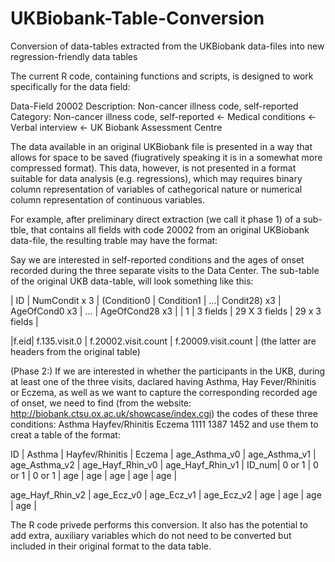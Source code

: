 # UKBiobank-Table-Conversion
Conversion of data-tables extracted from the UKBiobank data-files into new regression-friendly data tables  

The current R code, containing functions and scripts, is designed to work specifically for the data field: 

Data-Field 20002 
Description:	Non-cancer illness code, self-reported
Category:	Non-cancer illness code, self-reported <- Medical conditions <- Verbal interview <- UK Biobank Assessment Centre


The data available in an original UKBiobank file is presented in a way that allows for space to be saved (fiugratively speaking it is in a somewhat more compressed format). This data, however, is not presented in a format suitable for data analysis (e.g. regressions), which may requires binary column representation of variables of cathegorical nature or numerical column representation of continuous variables.

For example, after preliminary direct extraction (we call it phase 1) of a sub-tble, that contains all fields with code 20002 from an original UKBiobank data-file, the resulting trable may have the format:

Say we are interested in self-reported conditions and the ages of onset recorded during the three separate visits to the Data Center. The sub-table of the original UKB data-table, will look something like this:

| ID  | NumCondit x 3 | (Condition0 | Condition1 | ...| Condit28) x3	|  AgeOfCond0 x3 |	... | AgeOfCond28 x3 |
| 1   | 3 fields      |     29 X 3 fields                             |  29 x 3 fields                         |

|f.eid| f.135.visit.0 |    f.20002.visit.count                        |  f.20009.visit.count                   | 
(the latter are headers from the original table)


(Phase 2:) If we are interested in whether the participants in the UKB, during at least one of the three visits, daclared having Asthma, Hay Fever/Rhinitis or Eczema, as well as we want to capture the corresponding recorded age of onset, we need to find (from the website: http://biobank.ctsu.ox.ac.uk/showcase/index.cgi) the codes of these three conditions:
Asthma  Hayfev/Rhinitis  Eczema
1111    1387             1452
and use them to creat a table of the format:

ID    |  Asthma | Hayfev/Rhinitis |  Eczema  |  age_Asthma_v0  |  age_Asthma_v1 | age_Asthma_v2 | age_Hayf_Rhin_v0 | age_Hayf_Rhin_v1 | 
ID_num| 0 or 1  |   0 or 1        |  0 or 1  |  age            |      age       |     age       |     age          |     age          | 


age_Hayf_Rhin_v2 | age_Ecz_v0 | age_Ecz_v1 | age_Ecz_v2 |
     age         | age        | age        | age        |
     
The R code privede performs this conversion. It also has the potential to add extra,  auxiliary variables which do not need to be converted but included in their original format to the data table.        
